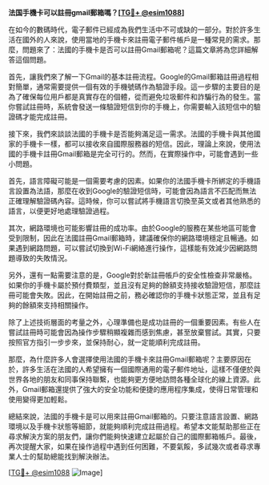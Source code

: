 **法国手機卡可以註冊gmail郵箱嗎？[[TG💪+ @esim1088](https://t.me/s/esim1088)]**

在如今的數碼時代，電子郵件已經成為我們生活中不可或缺的一部分。對於許多生活在國外的人來說，使用當地的手機卡來註冊電子郵件帳戶是一種常見的需求。那麼，問題來了：法國的手機卡是否可以註冊Gmail郵箱呢？這篇文章將為您詳細解答這個問題。

首先，讓我們來了解一下Gmail的基本註冊流程。Google的Gmail郵箱註冊過程相對簡單，通常需要提供一個有效的手機號碼作為驗證手段。這一步驟的主要目的是為了確保每位用戶都是真實存在的個體，從而避免垃圾郵件和詐騙行為的發生。當你嘗試註冊時，系統會發送一條驗證短信到你的手機上，你需要輸入該短信中的驗證碼才能完成註冊。

接下來，我們來談談法國的手機卡是否能夠滿足這一需求。法國的手機卡與其他國家的手機卡一樣，都可以接收來自國際服務器的短信。因此，理論上來說，使用法國的手機卡註冊Gmail郵箱是完全可行的。然而，在實際操作中，可能會遇到一些小問題。

首先，語言障礙可能是一個需要考慮的因素。如果你的法國手機卡所綁定的手機語言設置為法語，那麼在收到Google的驗證短信時，可能會因為語言不匹配而無法正確理解驗證碼內容。這時候，你可以嘗試將手機語言切換至英文或者其他熟悉的語言，以便更好地處理驗證過程。

其次，網路環境也可能影響註冊的成功率。由於Google的服務在某些地區可能會受到限制，因此在法國註冊Gmail郵箱時，建議確保你的網路環境穩定且暢通。如果遇到網路問題，可以嘗試切換到Wi-Fi網絡進行操作，這樣能有效減少因網路問題導致的失敗情況。

另外，還有一點需要注意的是，Google對於新註冊帳戶的安全性檢查非常嚴格。如果你的手機卡屬於預付費類型，並且沒有足夠的餘額支持接收驗證短信，那麼註冊可能會失敗。因此，在開始註冊之前，務必確認你的手機卡狀態正常，並且有足夠的餘額來支持相關操作。

除了上述技術層面的考量之外，心理準備也是成功註冊的一個重要因素。有些人在嘗試註冊時可能會因為操作步驟稍顯複雜而感到焦慮，甚至放棄嘗試。其實，只要按照官方指引一步步來，並保持耐心，就一定能順利完成註冊。

那麼，為什麼許多人會選擇使用法國的手機卡來註冊Gmail郵箱呢？主要原因在於，許多生活在法國的人希望擁有一個國際通用的電子郵件地址，這樣不僅便於與世界各地的朋友和同事保持聯繫，也能夠更方便地訪問各種全球化的線上資源。此外，Gmail郵箱還提供了強大的安全功能和便捷的應用程序集成，使得日常管理和使用變得更加輕鬆。

總結來說，法國的手機卡是可以用來註冊Gmail郵箱的。只要注意語言設置、網路環境以及手機卡狀態等細節，就能夠順利完成註冊過程。希望本文能幫助那些正在尋求解決方案的朋友們，讓你們能夠快速建立起屬於自己的國際郵箱帳戶。最後，再次提醒大家，如果在操作過程中遇到任何困難，不要氣餒，多試幾次或者尋求專業人士的幫助總能找到解決辦法。

[[TG💪+ @esim1088](https://t.me/s/esim1088) ![Image](https://i.postimg.cc/4NQfJmqS/Snipaste-2025-05-13-00-14-12.png)]